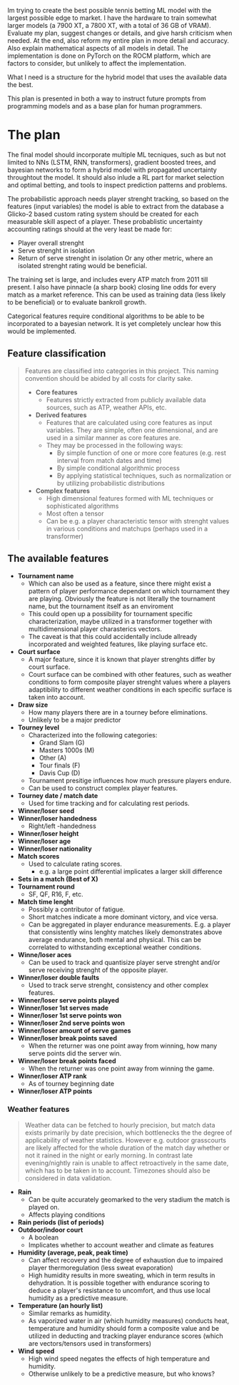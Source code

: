 Im trying to create the best possible tennis betting ML model with the largest possible edge to market. I have the hardware to train somewhat larger models (a 7900 XT, a 7800 XT, with a total of 36 GB of VRAM). Evaluate my plan, suggest changes or details, and give harsh criticism when needed. At the end, also reform my entire plan in more detail and accuracy. Also explain mathematical aspects of all models in detail. The implementation is done on PyTorch on the ROCM platform, which are factors to consider, but unlikely to affect the implementation.

What I need is a structure for the hybrid model that uses the available data the best. 

This plan is presented in both a way to instruct future prompts from programming models and as a base plan for human programmers.

# The plan

The final model should incorporate multiple ML tecniques, such as but not limited to NNs (LSTM, RNN, transformers), gradient boosted trees, and bayesian networks to form a hybrid model with propagated uncertainty throughtout the model. It should also inlude a RL part for market selection and optimal betting, and tools to inspect prediction patterns and problems. 

The probabilistic approach needs player strenght tracking, so based on the features (input variables) the model is able to extract from the database a Glicko-2 based custom rating system should be created for each measurable skill aspect of a player. These probablistic uncertainty accounting ratings should at the very least be made for:
- Player overall strenght
- Serve strenght in isolation
- Return of serve strenght in isolation
Or any other metric, where an isolated strenght rating would be beneficial. 

The training set is large, and includes every ATP match from 2011 till present. I also have pinnacle (a sharp book) closing line odds for every match as a market reference. This can be used as training data (less likely to be beneficial) or to evaluate bankroll growth.

Categorical features require conditional algorithms to be able to be incorporated to a bayesian network. It is yet completely unclear how this would be implemented.

## Feature classification

> Features are classified into categories in this project. This naming convention should be abided by all costs for clarity sake.
> - **Core features**
>   - Features strictly extracted from publicly available data sources, such as ATP, weather APIs, etc.
> - **Derived features**
>   - Features that are calculated using core features as input variables. They are simple, often one dimensional, and are used in a similar manner as core features are.
>   - They may be processed in the following ways:
>       - By simple function of one or more core features (e.g. rest interval from match dates and time)
>       - By simple conditional algorithmic process
>       - By applying statistical techniques, such as normalization or by utilizing probabilistic distributions
> - **Complex features**
>   - High dimensional features formed with ML techniques or sophisticated algorithms
>   - Most often a tensor
>   - Can be e.g. a player characteristic tensor with strenght values in various conditions and matchups (perhaps used in a transformer)
>


## The available features

- **Tournament name**
    - Which can also be used as a feature, since there might exist a pattern of player performance dependant on which tournament they are playing. Obviously the feature is not literally the tournament name, but the tournament itself as an enviroment
    - This could open up a possibility for tournament specific characterization, maybe utilized in a transformer together with multidimensional player charasterics vectors. 
    - The caveat is that this could accidentally include allready incorporated and weighted features, like playing surface etc. 
- **Court surface**
    - A major feature, since it is known that player strenghts differ by court surface.
    - Court surface can be combined with other features, such as weather conditions to form composite player strenght values where a players adaptibility to different weather conditions in each specific surface is taken into account.
- **Draw size**
    - How many players there are in a tourney before eliminations.
    - Unlikely to be a major predictor
- **Tourney level**
    - Characterized into the following categories:
        - Grand Slam (G)
        - Masters 1000s (M)
        - Other (A)
        - Tour finals (F)
        - Davis Cup (D)
    - Tournament presitige influences how much pressure players endure.
    - Can be used to construct complex player features.
- **Tourney date / match date**
    - Used for time tracking and for calculating rest periods.
- **Winner/loser seed**
- **Winner/loser handedness**
    - Right/left -handedness
- **Winner/loser height**
- **Winner/loser age**
- **Winner/loser nationality**
- **Match scores**
    - Used to calculate rating scores.
        - e.g. a large point differential implicates a larger skill difference
- **Sets in a match (Best of X)**
- **Tournament round**
    - SF, QF, R16, F, etc.
- **Match time lenght**
    - Possibly a contributor of fatigue.
    - Short matches indicate a more dominant victory, and vice versa.
    - Can be aggregated in player endurance measurements. E.g. a player that consistently wins lenghty matches likely demonstrates above average endurance, both mental and physical. This can be correlated to withstanding exceptional weather conditions.
- **Winne/loser aces**
    - Can be used to track and quantisize player serve strenght and/or serve receiving strenght of the opposite player.
- **Winner/loser double faults**
    - Used to track serve strenght, consistency and other complex features.
- **Winner/loser serve points played**
- **Winner/loser 1st serves made**
- **Winner/loser 1st serve points won**
- **Winner/loser 2nd serve points won**
- **Winner/loser amount of serve games**
- **Winner/loser break points saved**
    - When the returner was one point away from winning, how many serve points did the server win.
- **Winner/loser break points faced**
    - When the returner was one point away from winning the game.
- **Winner/loser ATP rank**
    - As of tourney beginning date
- **Winner/loser ATP points**

### Weather features

> Weather data can be fetched to hourly precision, but match data exists primarily by date precision, which bottlenecks the the degree of applicability of weather statistics. However e.g. outdoor grasscourts are likely affected for the whole duration of the match day whether or not it rained in the night or early morning. In contrast late evening/nightly rain is unable to affect retroactively in the same date, which has to be taken in to account. Timezones should also be considered in data validation.
- **Rain**
    - Can be quite accurately geomarked to the very stadium the match is played on.
    - Affects playing conditions
- **Rain periods (list of periods)**
- **Outdoor/indoor court**
    - A boolean
    - Implicates whether to account weather and climate as features
- **Humidity (average, peak, peak time)**
    - Can affect recovery and the degree of exhaustion due to impaired player thermoregulation (less sweat evaporation)
    - High humidity results in more sweating, which in term results in dehydration. It is possible together with endurance scoring to deduce a player's resistance to uncomfort, and thus use local humidity as a predictive measure.
- **Temperature (an hourly list)**
    - Similar remarks as humidity.
    - As vaporized water in air (which humidity measures) conducts heat, temperature and humidity should form a composite value and be utilized in deducting and tracking player endurance scores (which are vectors/tensors used in transformers)
- **Wind speed**
    - High wind speed negates the effects of high temperature and humidity.
    - Otherwise unlikely to be a predictive measure, but who knows?






